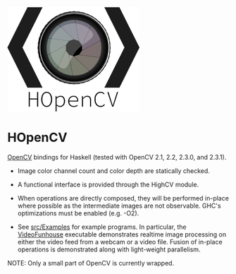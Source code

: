 <div align="center" style="width:300px;"><img src="https://github.com/CBMM/CBMM.github.io/blob/master/site/images/cameraLensCV.png"></div>

# HOpenCV

[OpenCV](http://opencv.willowgarage.com/wiki/) bindings for Haskell
(tested with OpenCV 2.1, 2.2, 2.3.0, and 2.3.1).

- Image color channel count and color depth are statically checked.

- A functional interface is provided through the HighCV module.

- When operations are directly composed, they will be performed
  in-place where possible as the intermediate images are not
  observable. GHC's optimizations must be enabled (e.g. -O2).

- See
  [src/Examples](https://github.com/acowley/HOpenCV/tree/master/src/Examples)
  for example programs. In particular, the
  [VideoFunhouse](https://github.com/acowley/HOpenCV/tree/master/src/Examples/VideoFunhouse)
  executable demonstrates realtime image processing on either the
  video feed from a webcam or a video file. Fusion of in-place
  operations is demonstrated along with light-weight parallelism.

NOTE: Only a small part of OpenCV is currently wrapped.


